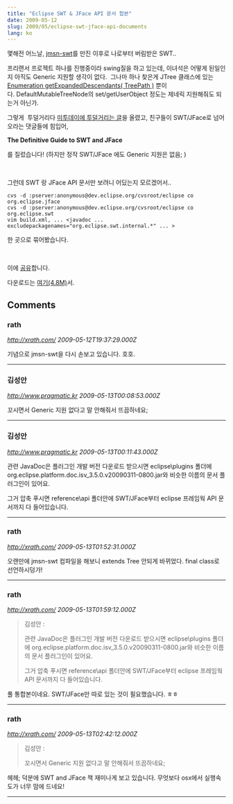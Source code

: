 ```yaml
---
title: "Eclipse SWT & JFace API 문서 합본"
date: 2009-05-12
slug: 2009/05/eclipse-swt-jface-api-documents
lang: ko
---
```


몇해전 어느날, [jmsn-swt](http://jmsn.cvs.sourceforge.net/viewvc/jmsn/jmsn-swt/)를 만진 이후로 나로부터 버림받은 SWT.. 


프리랜서 프로젝트 하나를 진행중이라 swing질을 하고 있는데, 이녀석은 어떻게 된일인지 아직도 Generic 지원할 생각이 없다.  그나마 하나 찾은게 JTree 클래스에 있는 [Enumeration<TreePath> getExpandedDescendants( TreePath )](/javase/ko/6/docs/ko/api/javax/swing/JTree.html#getExpandedDescendants(javax.swing.tree.TreePath)) 뿐이다. DefaultMutableTreeNode의 set/getUserObject 정도는 제네릭 지원해줘도 되는거 아닌가. 

그렇게  투덜거리다 [미투데이에 투덜거리는 글](http://me2day.net/rath/2009/05/07#11:13:15)을 올렸고, 친구들이 SWT/JFace로 넘어오라는 댓글들에 힘입어,

**The Definitive Guide to SWT and JFace**

를 질렀습니다! (하지만 정작 SWT/JFace 에도 Generic 지원은 없음; )

 

그런데 SWT 랑 JFace API 문서만 보려니 어딨는지 모르겠어서..

```
cvs -d :pserver:anonymous@dev.eclipse.org/cvsroot/eclipse co org.eclipse.jface 
cvs -d :pserver:anonymous@dev.eclipse.org/cvsroot/eclipse co org.eclipse.swt 
vim build.xml, ... <javadoc ... excludepackagenames="org.eclipse.swt.internal.*" ... >
```

한 곳으로 묶어봤습니다.

 

이에 [공유](/devdoc/swt-jface/index.html)합니다.

다운로드는 [여기(4.8M)](/devdoc/swt-jface-javadoc-20090513.jar)서.

## Comments

### rath
*http://xrath.com/*
*2009-05-12T19:37:29.000Z*

기념으로 jmsn-swt을 다시 손보고 있습니다. 호호.

---

### 김성안
*http://www.pragmatic.kr*
*2009-05-13T00:08:53.000Z*

꼬시면서 Generic 지원 없다고 말 안해줘서 뜨끔하네요;

---

### 김성안
*http://www.pragmatic.kr*
*2009-05-13T00:11:43.000Z*

관련 JavaDoc은 플러그인 개발 버전 다운로드 받으시면 eclipse\plugins 폴더에 org.eclipse.platform.doc.isv_3.5.0.v20090311-0800.jar와 비슷한 이름의 문서 플러그인이 있어요.

그거 압축 푸시면 reference\api 폴더안에 SWT/JFace부터 eclipse 프레임웍 API 문서까지 다 들어있습니다.

---

### rath
*http://xrath.com/*
*2009-05-13T01:52:31.000Z*

오랜만에 jmsn-swt 컴파일을 해보니 extends Tree 안되게 바뀌었다. final class로 선언하시덩가!

---

### rath
*http://xrath.com/*
*2009-05-13T01:59:12.000Z*


> 김성안 :
>
> 관련 JavaDoc은 플러그인 개발 버전 다운로드 받으시면 eclipse\plugins 폴더에 org.eclipse.platform.doc.isv_3.5.0.v20090311-0800.jar와 비슷한 이름의 문서 플러그인이 있어요.
>
> 그거 압축 푸시면 reference\api 폴더안에 SWT/JFace부터 eclipse 프레임웍 API 문서까지 다 들어있습니다.

풀 통합본이네요. SWT/JFace만 따로 있는 것이 필요했습니다. ㅎㅎ

---

### rath
*http://xrath.com/*
*2009-05-13T02:42:12.000Z*


> 김성안 :
>
> 꼬시면서 Generic 지원 없다고 말 안해줘서 뜨끔하네요;

헤헤; 덕분에 SWT and JFace 책 재미나게 보고 있습니다. 무엇보다 osx에서 실행속도가 너무 맘에 드네요!

---

